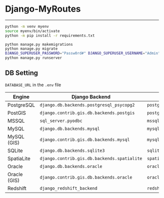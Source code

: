 # Django-MyRoutes

---

```sh
python -m venv myenv
source myenv/bin/activate
python -m pip install -r requirements.txt

python manage.py makemigrations
python manage.py migrate
DJANGO_SUPERUSER_PASSWORD="Passw0rd#" DJANGO_SUPERUSER_USERNAME="Admin" DJANGO_SUPERUSER_EMAIL="admin@example.net" python manage.py createsuperuser --noinput
python manage.py runserver
```

## DB Setting

`DATABASE_URL` in the `.env` file

| Engine       | Django Backend                              | URL                                        |
| ------------ | ------------------------------------------- | ------------------------------------------ |
| PostgreSQL   | `django.db.backends.postgresql_psycopg2`    | `postgres://USER:PASSWORD@HOST:PORT/NAME`  |
| PostGIS      | `django.contrib.gis.db.backends.postgis`    | `postgis://USER:PASSWORD@HOST:PORT/NAME`   |
| MSSQL        | `sql_server.pyodbc`                         | `mssql://USER:PASSWORD@HOST:PORT/NAME`     |
| MySQL        | `django.db.backends.mysql`                  | `mysql://USER:PASSWORD@HOST:PORT/NAME`     |
| MySQL (GIS)  | `django.contrib.gis.db.backends.mysql`      | `mysqlgis://USER:PASSWORD@HOST:PORT/NAME`  |
| SQLite       | `django.db.backends.sqlite3`                | `sqlite:///PATH`                           |
| SpatiaLite   | `django.contrib.gis.db.backends.spatialite` | `spatialite:///PATH`                       |
| Oracle       | `django.db.backends.oracle`                 | `oracle://USER:PASSWORD@HOST:PORT/NAME`    |
| Oracle (GIS) | `django.contrib.gis.db.backends.oracle`     | `oraclegis://USER:PASSWORD@HOST:PORT/NAME` |
| Redshift     | `django_redshift_backend`                   | `redshift://USER:PASSWORD@HOST:PORT/NAME`  |

